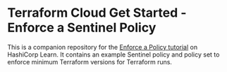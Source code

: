 # Terraform Cloud Get Started - Enforce a Sentinel Policy

This is a companion repository for the [Enforce a Policy
tutorial](https://learn.hashicorp.com/tutorials/terraform/policy-quickstart?in=terraform/cloud-get-started)
on HashiCorp Learn. It contains an example Sentinel policy and policy set to
enforce minimum Terraform versions for Terraform runs.



